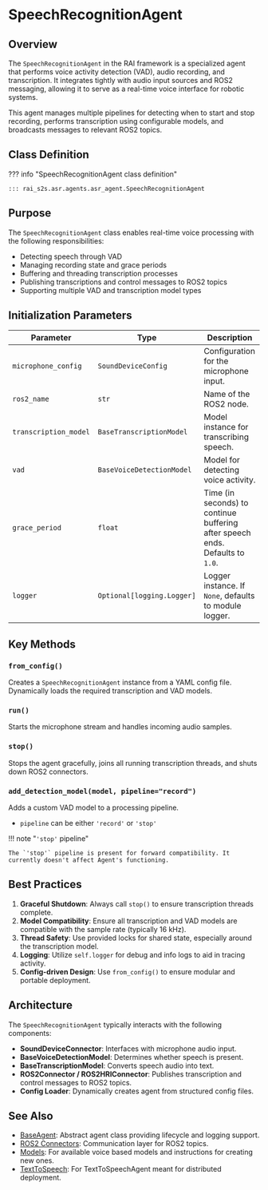 # SpeechRecognitionAgent

## Overview

The `SpeechRecognitionAgent` in the RAI framework is a specialized agent that performs voice activity detection (VAD), audio recording, and transcription. It integrates tightly with audio input sources and ROS2 messaging, allowing it to serve as a real-time voice interface for robotic systems.

This agent manages multiple pipelines for detecting when to start and stop recording, performs transcription using configurable models, and broadcasts messages to relevant ROS2 topics.

## Class Definition

??? info "SpeechRecognitionAgent class definition"

    ::: rai_s2s.asr.agents.asr_agent.SpeechRecognitionAgent

## Purpose

The `SpeechRecognitionAgent` class enables real-time voice processing with the following responsibilities:

-   Detecting speech through VAD
-   Managing recording state and grace periods
-   Buffering and threading transcription processes
-   Publishing transcriptions and control messages to ROS2 topics
-   Supporting multiple VAD and transcription model types

## Initialization Parameters

| Parameter             | Type                       | Description                                                                   |
| --------------------- | -------------------------- | ----------------------------------------------------------------------------- |
| `microphone_config`   | `SoundDeviceConfig`        | Configuration for the microphone input.                                       |
| `ros2_name`           | `str`                      | Name of the ROS2 node.                                                        |
| `transcription_model` | `BaseTranscriptionModel`   | Model instance for transcribing speech.                                       |
| `vad`                 | `BaseVoiceDetectionModel`  | Model for detecting voice activity.                                           |
| `grace_period`        | `float`                    | Time (in seconds) to continue buffering after speech ends. Defaults to `1.0`. |
| `logger`              | `Optional[logging.Logger]` | Logger instance. If `None`, defaults to module logger.                        |

## Key Methods

### `from_config()`

Creates a `SpeechRecognitionAgent` instance from a YAML config file. Dynamically loads the required transcription and VAD models.

### `run()`

Starts the microphone stream and handles incoming audio samples.

### `stop()`

Stops the agent gracefully, joins all running transcription threads, and shuts down ROS2 connectors.

### `add_detection_model(model, pipeline="record")`

Adds a custom VAD model to a processing pipeline.

-   `pipeline` can be either `'record'` or `'stop'`

!!! note "`'stop'` pipeline"

    The `'stop'` pipeline is present for forward compatibility. It currently doesn't affect Agent's functioning.

## Best Practices

1. **Graceful Shutdown**: Always call `stop()` to ensure transcription threads complete.
2. **Model Compatibility**: Ensure all transcription and VAD models are compatible with the sample rate (typically 16 kHz).
3. **Thread Safety**: Use provided locks for shared state, especially around the transcription model.
4. **Logging**: Utilize `self.logger` for debug and info logs to aid in tracing activity.
5. **Config-driven Design**: Use `from_config()` to ensure modular and portable deployment.

## Architecture

The `SpeechRecognitionAgent` typically interacts with the following components:

-   **SoundDeviceConnector**: Interfaces with microphone audio input.
-   **BaseVoiceDetectionModel**: Determines whether speech is present.
-   **BaseTranscriptionModel**: Converts speech audio into text.
-   **ROS2Connector / ROS2HRIConnector**: Publishes transcription and control messages to ROS2 topics.
-   **Config Loader**: Dynamically creates agent from structured config files.

## See Also

-   [BaseAgent](../../API_documentation/agents/overview.md): Abstract agent class providing lifecycle and logging support.
-   [ROS2 Connectors](../../API_documentation/connectors/ROS_2_Connectors.md): Communication layer for ROS2 topics.
-   [Models](../models/overview.md): For available voice based models and instructions for creating new ones.
-   [TextToSpeech](tts.md): For TextToSpeechAgent meant for distributed deployment.
